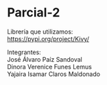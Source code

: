 # Parcial-2

Librería que utilizamos:   
https://pypi.org/project/Kivy/


Integrantes:   
José Álvaro Paíz Sandoval  
Dinora Verenice Funes Lemus  
Yajaira Isamar Claros Maldonado
